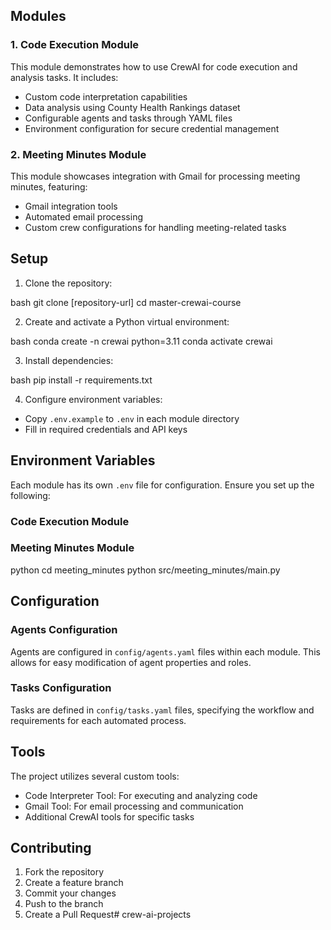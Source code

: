 ## Modules

### 1. Code Execution Module

This module demonstrates how to use CrewAI for code execution and analysis tasks. It includes:

- Custom code interpretation capabilities
- Data analysis using County Health Rankings dataset
- Configurable agents and tasks through YAML files
- Environment configuration for secure credential management

### 2. Meeting Minutes Module

This module showcases integration with Gmail for processing meeting minutes, featuring:

- Gmail integration tools
- Automated email processing
- Custom crew configurations for handling meeting-related tasks

## Setup

1. Clone the repository:

bash
git clone [repository-url]
cd master-crewai-course


2. Create and activate a Python virtual environment:

bash
conda create -n crewai python=3.11
conda activate crewai


3. Install dependencies:

bash
pip install -r requirements.txt


4. Configure environment variables:
- Copy `.env.example` to `.env` in each module directory
- Fill in required credentials and API keys

## Environment Variables

Each module has its own `.env` file for configuration. Ensure you set up the following:

### Code Execution Module


### Meeting Minutes Module

python
cd meeting_minutes
python src/meeting_minutes/main.py


## Configuration

### Agents Configuration
Agents are configured in `config/agents.yaml` files within each module. This allows for easy modification of agent properties and roles.

### Tasks Configuration
Tasks are defined in `config/tasks.yaml` files, specifying the workflow and requirements for each automated process.

## Tools

The project utilizes several custom tools:

- Code Interpreter Tool: For executing and analyzing code
- Gmail Tool: For email processing and communication
- Additional CrewAI tools for specific tasks

## Contributing

1. Fork the repository
2. Create a feature branch
3. Commit your changes
4. Push to the branch
5. Create a Pull Request#   c r e w - a i - p r o j e c t s  
 